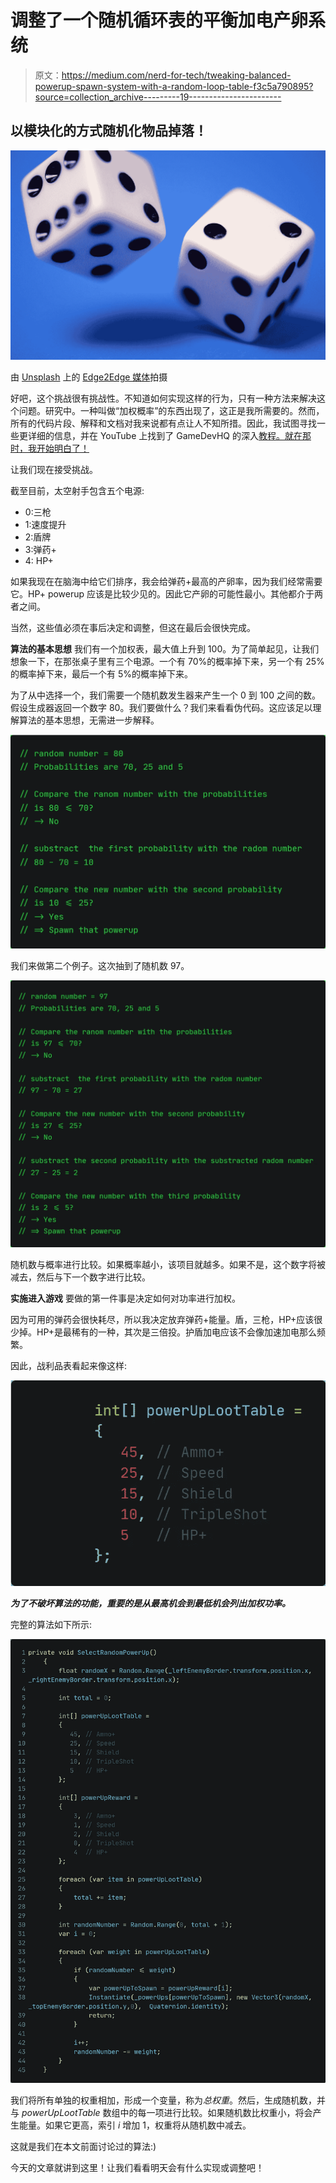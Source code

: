 # 调整了一个随机循环表的平衡加电产卵系统

> 原文：<https://medium.com/nerd-for-tech/tweaking-balanced-powerup-spawn-system-with-a-random-loop-table-f3c5a790895?source=collection_archive---------19----------------------->

## 以模块化的方式随机化物品掉落！

![](img/afe2fd63684223812adca8cdd01b6f44.png)

由 [Unsplash](https://unsplash.com?utm_source=medium&utm_medium=referral) 上的 [Edge2Edge 媒体](https://unsplash.com/@edge2edgemedia?utm_source=medium&utm_medium=referral)拍摄

好吧，这个挑战很有挑战性。不知道如何实现这样的行为，只有一种方法来解决这个问题。研究中。一种叫做“加权概率”的东西出现了，这正是我所需要的。然而，所有的代码片段、解释和文档对我来说都有点让人不知所措。因此，我试图寻找一些更详细的信息，并在 YouTube 上找到了 GameDevHQ 的深入[教程。就在那时，我开始明白了！](https://www.youtube.com/watch?v=OUlxP4rZap0)

让我们现在接受挑战。

截至目前，太空射手包含五个电源:

*   0:三枪
*   1:速度提升
*   2:盾牌
*   3:弹药+
*   4: HP+

如果我现在在脑海中给它们排序，我会给弹药+最高的产卵率，因为我们经常需要它。HP+ powerup 应该是比较少见的。因此它产卵的可能性最小。其他都介于两者之间。

当然，这些值必须在事后决定和调整，但这在最后会很快完成。

**算法的基本思想** 我们有一个加权表，最大值上升到 100。为了简单起见，让我们想象一下，在那张桌子里有三个电源。一个有 70%的概率掉下来，另一个有 25%的概率掉下来，最后一个有 5%的概率掉下来。

为了从中选择一个，我们需要一个随机数发生器来产生一个 0 到 100 之间的数。假设生成器返回一个数字 80。我们要做什么？我们来看看伪代码。这应该足以理解算法的基本思想，无需进一步解释。

![](img/f7d72da555d3fdb8a3d33e4f63ce491c.png)

我们来做第二个例子。这次抽到了随机数 97。

![](img/43cf61e1068b7c3d94ed64982d1a475f.png)

随机数与概率进行比较。如果概率越小，该项目就越多。如果不是，这个数字将被减去，然后与下一个数字进行比较。

**实施进入游戏** 要做的第一件事是决定如何对功率进行加权。

因为可用的弹药会很快耗尽，所以我决定放弃弹药+能量。盾，三枪，HP+应该很少掉。HP+是最稀有的一种，其次是三倍投。护盾加电应该不会像加速加电那么频繁。

因此，战利品表看起来像这样:

![](img/11e8dfe81b01472bf8fb8d2856ca132a.png)

***为了不破坏算法的功能，重要的是从最高机会到最低机会列出加权功率。***

完整的算法如下所示:

![](img/cb2e985c7b0e40ee3d8fdc5c58b0301f.png)

我们将所有单独的权重相加，形成一个变量，称为*总权重*。然后，生成随机数，并与 *powerUpLootTable* 数组中的每一项进行比较。如果随机数比权重小，将会产生能量。如果它更高，索引 *i* 增加 1，权重将从随机数中减去。

这就是我们在本文前面讨论过的算法:)

今天的文章就讲到这里！让我们看看明天会有什么实现或调整吧！